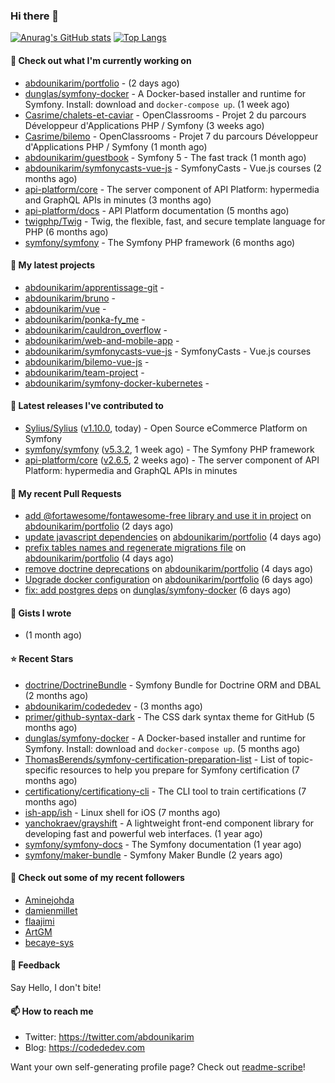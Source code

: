 ### Hi there 👋

[![Anurag's GitHub stats](https://github-readme-stats.vercel.app/api?username=abdounikarim&show_icons=true&theme=tokyonight&count_private=true)](https://github.com/anuraghazra/github-readme-stats)
[![Top Langs](https://github-readme-stats.vercel.app/api/top-langs/?username=abdounikarim&langs_count=8&layout=compact&theme=tokyonight)](https://github.com/anuraghazra/github-readme-stats)

#### 👷 Check out what I'm currently working on

- [abdounikarim/portfolio](https://github.com/abdounikarim/portfolio) -  (2 days ago)
- [dunglas/symfony-docker](https://github.com/dunglas/symfony-docker) - A Docker-based installer and runtime for Symfony. Install: download and `docker-compose up`. (1 week ago)
- [Casrime/chalets-et-caviar](https://github.com/Casrime/chalets-et-caviar) - OpenClassrooms - Projet 2 du parcours Développeur d&#39;Applications PHP / Symfony (3 weeks ago)
- [Casrime/bilemo](https://github.com/Casrime/bilemo) - OpenClassrooms - Projet 7 du parcours Développeur d&#39;Applications PHP / Symfony (1 month ago)
- [abdounikarim/guestbook](https://github.com/abdounikarim/guestbook) - Symfony 5 - The fast track (1 month ago)
- [abdounikarim/symfonycasts-vue-js](https://github.com/abdounikarim/symfonycasts-vue-js) - SymfonyCasts - Vue.js courses (2 months ago)
- [api-platform/core](https://github.com/api-platform/core) - The server component of API Platform: hypermedia and GraphQL APIs in minutes (3 months ago)
- [api-platform/docs](https://github.com/api-platform/docs) - API Platform documentation (5 months ago)
- [twigphp/Twig](https://github.com/twigphp/Twig) - Twig, the flexible, fast, and secure template language for PHP (6 months ago)
- [symfony/symfony](https://github.com/symfony/symfony) - The Symfony PHP framework (6 months ago)

#### 🌱 My latest projects

- [abdounikarim/apprentissage-git](https://github.com/abdounikarim/apprentissage-git) - 
- [abdounikarim/bruno](https://github.com/abdounikarim/bruno) - 
- [abdounikarim/vue](https://github.com/abdounikarim/vue) - 
- [abdounikarim/ponka-fy_me](https://github.com/abdounikarim/ponka-fy_me) - 
- [abdounikarim/cauldron_overflow](https://github.com/abdounikarim/cauldron_overflow) - 
- [abdounikarim/web-and-mobile-app](https://github.com/abdounikarim/web-and-mobile-app) - 
- [abdounikarim/symfonycasts-vue-js](https://github.com/abdounikarim/symfonycasts-vue-js) - SymfonyCasts - Vue.js courses
- [abdounikarim/bilemo-vue-js](https://github.com/abdounikarim/bilemo-vue-js) - 
- [abdounikarim/team-project](https://github.com/abdounikarim/team-project) - 
- [abdounikarim/symfony-docker-kubernetes](https://github.com/abdounikarim/symfony-docker-kubernetes) - 

#### 🔭 Latest releases I've contributed to

- [Sylius/Sylius](https://github.com/Sylius/Sylius) ([v1.10.0](https://github.com/Sylius/Sylius/releases/tag/v1.10.0), today) - Open Source eCommerce Platform on Symfony
- [symfony/symfony](https://github.com/symfony/symfony) ([v5.3.2](https://github.com/symfony/symfony/releases/tag/v5.3.2), 1 week ago) - The Symfony PHP framework
- [api-platform/core](https://github.com/api-platform/core) ([v2.6.5](https://github.com/api-platform/core/releases/tag/v2.6.5), 2 weeks ago) - The server component of API Platform: hypermedia and GraphQL APIs in minutes

#### 🔨 My recent Pull Requests

- [add @fortawesome/fontawesome-free library and use it in project](https://github.com/abdounikarim/portfolio/pull/56) on [abdounikarim/portfolio](https://github.com/abdounikarim/portfolio) (2 days ago)
- [update javascript dependencies](https://github.com/abdounikarim/portfolio/pull/54) on [abdounikarim/portfolio](https://github.com/abdounikarim/portfolio) (4 days ago)
- [prefix tables names and regenerate migrations file](https://github.com/abdounikarim/portfolio/pull/52) on [abdounikarim/portfolio](https://github.com/abdounikarim/portfolio) (4 days ago)
- [remove doctrine deprecations](https://github.com/abdounikarim/portfolio/pull/51) on [abdounikarim/portfolio](https://github.com/abdounikarim/portfolio) (4 days ago)
- [Upgrade docker configuration](https://github.com/abdounikarim/portfolio/pull/40) on [abdounikarim/portfolio](https://github.com/abdounikarim/portfolio) (6 days ago)
- [fix: add postgres deps](https://github.com/dunglas/symfony-docker/pull/164) on [dunglas/symfony-docker](https://github.com/dunglas/symfony-docker) (6 days ago)

#### 📓 Gists I wrote

- [](https://gist.github.com/b237278802559acb0bcf1e2516ba718e) (1 month ago)

#### ⭐ Recent Stars

- [doctrine/DoctrineBundle](https://github.com/doctrine/DoctrineBundle) - Symfony Bundle for Doctrine ORM and DBAL (2 months ago)
- [abdounikarim/codededev](https://github.com/abdounikarim/codededev) -  (3 months ago)
- [primer/github-syntax-dark](https://github.com/primer/github-syntax-dark) - The CSS dark syntax theme for GitHub (5 months ago)
- [dunglas/symfony-docker](https://github.com/dunglas/symfony-docker) - A Docker-based installer and runtime for Symfony. Install: download and `docker-compose up`. (5 months ago)
- [ThomasBerends/symfony-certification-preparation-list](https://github.com/ThomasBerends/symfony-certification-preparation-list) - List of topic-specific resources to help you prepare for Symfony certification (7 months ago)
- [certificationy/certificationy-cli](https://github.com/certificationy/certificationy-cli) - The CLI tool to train certifications (7 months ago)
- [ish-app/ish](https://github.com/ish-app/ish) - Linux shell for iOS (7 months ago)
- [yanchokraev/grayshift](https://github.com/yanchokraev/grayshift) - A lightweight front-end component library for developing fast and powerful web interfaces. (1 year ago)
- [symfony/symfony-docs](https://github.com/symfony/symfony-docs) - The Symfony documentation (1 year ago)
- [symfony/maker-bundle](https://github.com/symfony/maker-bundle) - Symfony Maker Bundle (2 years ago)

#### 👯 Check out some of my recent followers

- [Aminejohda](https://github.com/Aminejohda)
- [damienmillet](https://github.com/damienmillet)
- [flaajimi](https://github.com/flaajimi)
- [ArtGM](https://github.com/ArtGM)
- [becaye-sys](https://github.com/becaye-sys)

#### 💬 Feedback

Say Hello, I don't bite!

#### 📫 How to reach me

- Twitter: https://twitter.com/abdounikarim
- Blog: https://codededev.com

Want your own self-generating profile page? Check out [readme-scribe](https://github.com/muesli/readme-scribe)!
